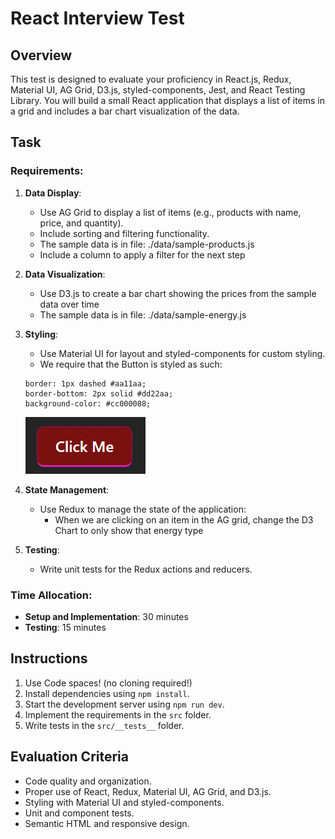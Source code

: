 # React Interview Test

## Overview
This test is designed to evaluate your proficiency in React.js, Redux, Material UI, AG Grid, D3.js, styled-components, Jest, and React Testing Library. You will build a small React application that displays a list of items in a grid and includes a bar chart visualization of the data.

## Task
### Requirements:
1. **Data Display**:
   - Use AG Grid to display a list of items (e.g., products with name, price, and quantity).
   - Include sorting and filtering functionality.
   - The sample data is in file: ./data/sample-products.js
   - Include a column to apply a filter for the next step

2. **Data Visualization**:
   - Use D3.js to create a bar chart showing the prices from the sample data over time
   - The sample data is in file: ./data/sample-energy.js

3. **Styling**:
   - Use Material UI for layout and styled-components for custom styling.
   - We require that the Button is styled as such:
   ```    
   border: 1px dashed #aa11aa;
   border-bottom: 2px solid #dd22aa;
   background-color: #cc000088;
   ```
   ![alt text](image.png)


4. **State Management**:
   - Use Redux to manage the state of the application:
     - When we are clicking on an item in the AG grid, change the D3 Chart to only show that energy type

5. **Testing**:
   - Write unit tests for the Redux actions and reducers.

### Time Allocation:
- **Setup and Implementation**: 30 minutes
- **Testing**: 15 minutes

## Instructions
1. Use Code spaces! (no cloning required!)
2. Install dependencies using `npm install`.
3. Start the development server using `npm run dev`.
4. Implement the requirements in the `src` folder.
5. Write tests in the `src/__tests__` folder.

## Evaluation Criteria
- Code quality and organization.
- Proper use of React, Redux, Material UI, AG Grid, and D3.js.
- Styling with Material UI and styled-components.
- Unit and component tests.
- Semantic HTML and responsive design.
